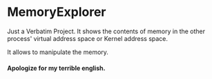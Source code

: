 # MemoryExplorer

Just a Verbatim Project.
  It shows the contents of memory in the other process' virtual address space or Kernel address space.
  
  It allows to manipulate the memory.


#### Apologize for my terrible english.
